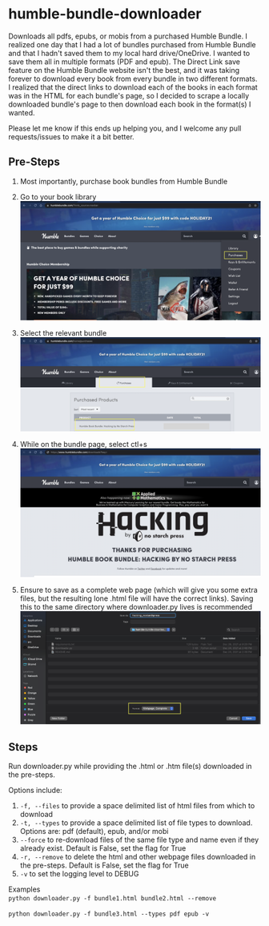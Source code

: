 # humble-bundle-downloader
Downloads all pdfs, epubs, or mobis from a purchased Humble Bundle. I realized one day that I had a lot of bundles purchased from Humble Bundle and that I hadn't saved them to my local hard drive/OneDrive. I wanted to save them all in multiple formats (PDF and epub). The Direct Link save feature on the Humble Bundle website isn't the best, and it was taking forever to download every book from every bundle in two different formats. I realized that the direct links to download each of the books in each format was in the HTML for each bundle's page, so I decided to scrape a locally downloaded bundle's page to then download each book in the format(s) I wanted.

Please let me know if this ends up helping you, and I welcome any pull requests/issues to make it a bit better.

## Pre-Steps
1. Most importantly, purchase book bundles from Humble Bundle
2. Go to your book library  
![Purchases button](https://github.com/andrew-kline/humble-bundle-downloader/blob/main/img/1-purchasesbutton.png?raw=true)   

3. Select the relevant bundle
![Select bundle from table](https://github.com/andrew-kline/humble-bundle-downloader/blob/main/img/2-purchases.png?raw=true)

4. While on the bundle page, select ctl+s
![ctl+s while on bundle page](https://github.com/andrew-kline/humble-bundle-downloader/blob/main/img/3-bundlepage.png?raw=true)

5. Ensure to save as a complete web page (which will give you some extra files, but the resulting lone .html file will have the correct links). Saving this to the same directory where downloader.py lives is recommended
![Download as complete webpage](https://github.com/andrew-kline/humble-bundle-downloader/blob/main/img/4-savewebpagecomplete.png?raw=true)

## Steps
Run downloader.py while providing the .html or .htm file(s) downloaded in the pre-steps.

Options include: 
1. `-f, --files` to provide a space delimited list of html files from which to download
2. `-t, --types` to provide a space delimited list of file types to download. Options are: pdf (default), epub, and/or mobi
3. `--force` to re-download files of the same file type and name even if they already exist. Default is False, set the flag for True
4. `-r, --remove` to delete the html and other webpage files downloaded in the pre-steps. Default is False, set the flag for True
5. `-v` to set the logging level to DEBUG

Examples  
`python downloader.py -f bundle1.html bundle2.html --remove`

`python downloader.py -f bundle3.html --types pdf epub -v`

